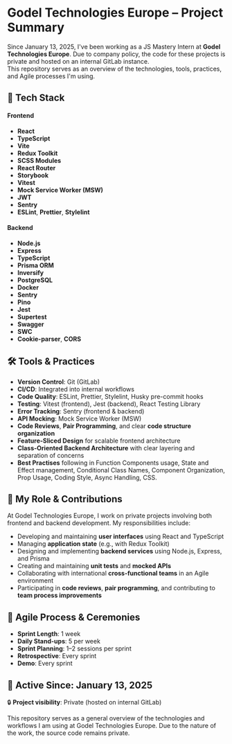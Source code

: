 # Godel Technologies Europe – Project Summary

Since January 13, 2025, I've been working as a JS Mastery Intern at **Godel Technologies Europe**. Due to company policy, the code for these projects is private and hosted on an internal GitLab instance.  
This repository serves as an overview of the technologies, tools, practices, and Agile processes I'm using.

## 🔧 Tech Stack

#### **Frontend**
- **React**
- **TypeScript**
- **Vite**
- **Redux Toolkit**
- **SCSS Modules**
- **React Router**
- **Storybook**
- **Vitest**
- **Mock Service Worker (MSW)**
- **JWT**
- **Sentry**
- **ESLint**, **Prettier**, **Stylelint**

#### **Backend**
- **Node.js**
- **Express**
- **TypeScript**
- **Prisma ORM**
- **Inversify**
- **PostgreSQL**
- **Docker**
- **Sentry**
- **Pino**
- **Jest**
- **Supertest**
- **Swagger**
- **SWC**
- **Cookie-parser**, **CORS**

## 🛠️ Tools & Practices

- **Version Control**: Git (GitLab)
- **CI/CD**: Integrated into internal workflows
- **Code Quality**: ESLint, Prettier, Stylelint, Husky pre-commit hooks
- **Testing**: Vitest (frontend), Jest (backend), React Testing Library
- **Error Tracking**: Sentry (frontend & backend)
- **API Mocking**: Mock Service Worker (MSW)
- **Code Reviews**, **Pair Programming**, and clear **code structure organization**
- **Feature-Sliced Design** for scalable frontend architecture
- **Class-Oriented Backend Architecture** with clear layering and separation of concerns
- **Best Practises** following in Function Components usage, State and Effect management, Conditional Class Names, Component Organization, Prop Usage, Coding Style, Async Handling, CSS. 

## 💼 My Role & Contributions

At Godel Technologies Europe, I work on private projects involving both frontend and backend development. My responsibilities include:

- Developing and maintaining **user interfaces** using React and TypeScript
- Managing **application state** (e.g., with Redux Toolkit)
- Designing and implementing **backend services** using Node.js, Express, and Prisma
- Creating and maintaining **unit tests** and **mocked APIs**
- Collaborating with international **cross-functional teams** in an Agile environment
- Participating in **code reviews**, **pair programming**, and contributing to **team process improvements**

## 🔄 Agile Process & Ceremonies

- **Sprint Length**: 1 week
- **Daily Stand-ups**: 5 per week
- **Sprint Planning**: 1–2 sessions per sprint
- **Retrospective**: Every sprint
- **Demo**: Every sprint

## 📅 Active Since: January 13, 2025  
🔒 **Project visibility**: Private (hosted on internal GitLab)

This repository serves as a general overview of the technologies and workflows I am using at Godel Technologies Europe.
Due to the nature of the work, the source code remains private.
